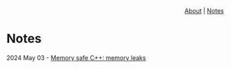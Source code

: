 <div id="header-menu" style="text-align:right;"><a href="/">About</a> | <a href="/articles">Notes</a></div>

# Notes

2024 May 03 - [Memory safe C++: memory leaks](/memory-safe-cpp)
